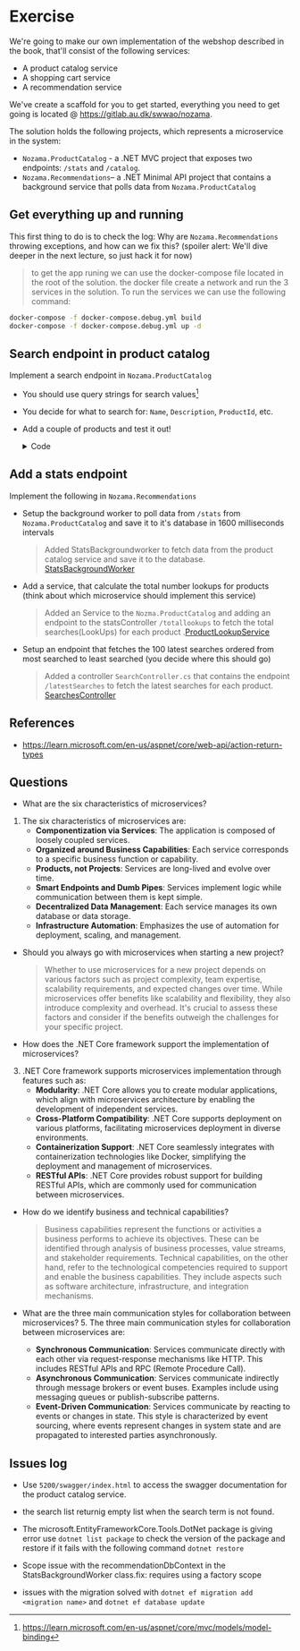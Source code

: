 # Exercise
We're going to make our own implementation of the webshop described in the book, that'll consist of the following services:
- A product catalog service
- A shopping cart service
- A recommendation service

We've create a scaffold for you to get started, everything you need to get going is located @ https://gitlab.au.dk/swwao/nozama.

The solution holds the following projects, which represents a microservice in the system:
- `Nozama.ProductCatalog` - a .NET MVC project that exposes two endpoints: `/stats` and `/catalog`.
- `Nozama.Recommendations`– a .NET Minimal API project that contains a background service that polls data from `Nozama.ProductCatalog`  

## Get everything up and running
This first thing to do is to check the log: Why are `Nozama.Recommendations` throwing exceptions, and how can we fix this? (spoiler alert: We'll dive deeper in the next lecture, so just hack it for now)
> to get the app runing we can use the docker-compose file located in the root of the solution.
the docker file create a network and run the 3 services in the solution. To run the services we can use the following command:
```bash
docker-compose -f docker-compose.debug.yml build
docker-compose -f docker-compose.debug.yml up -d
```



## Search endpoint in product catalog
Implement a search endpoint in `Nozama.ProductCatalog`
- You should use query strings for search values[^1]
- You decide for what to search for: `Name`, `Description`, `ProductId`, etc. 
- Add a couple of products and test it out!

    
    <details>
        <summary>Code</summary>
            

        ```csharp 

        [HttpGet("search")]
        [ProducesResponseType(StatusCodes.Status200OK)]
        [ProducesResponseType(StatusCodes.Status400BadRequest)]
        public async Task<ActionResult<IEnumerable<Product>>> SearchByName([FromQuery] string name)
        {
            if (string.IsNullOrWhiteSpace(name))
            {
                return BadRequest("Search term cannot be empty.");
            }

            var products = await _dbContext.Products
                .AsNoTracking()
                .Where(p => p.Name.Contains(name))
                .ToListAsync();

            return Ok(products);
        }

        ```

    </details>


## Add a stats endpoint
Implement the following in `Nozama.Recommendations`
- Setup the background worker to poll data from `/stats` from `Nozama.ProductCatalog` and save it to it's database in 1600 milliseconds intervals

    > Added StatsBackgroundworker to fetch data from the product catalog service and save it to the database. [StatsBackgroundWorker](nozama/Nozama.Recommendations/workers/statsBackgroundWorker.cs)
    
- Add a service, that calculate the total number lookups for products (think about which microservice should implement this service)

    > Added an Service to the ``Nozma.ProductCatalog`` and adding an endpoint to the statsController ``/totallookups`` to fetch the total searches(LookUps) for each product .[ProductLookupService](nozama/Nozama.ProductCatalog/Services/ProductLookupService.cs)

- Setup an endpoint that fetches the 100 latest searches ordered from most searched to least searched (you decide where this should go)

    > Added a controller ``SearchController.cs`` that contains the endpoint ``/latestSearches`` to fetch the latest searches for each product. [SearchesController](nozama/Nozama.ProductCatalog/Controllers/SearchesController.cs)




## References
- https://learn.microsoft.com/en-us/aspnet/core/web-api/action-return-types

[^1]: https://learn.microsoft.com/en-us/aspnet/core/mvc/models/model-binding


## Questions

- What are the six characteristics of microservices?
1. The six characteristics of microservices are:
   - **Componentization via Services**: The application is composed of loosely coupled services.
   - **Organized around Business Capabilities**: Each service corresponds to a specific business function or capability.
   - **Products, not Projects**: Services are long-lived and evolve over time.
   - **Smart Endpoints and Dumb Pipes**: Services implement logic while communication between them is kept simple.
   - **Decentralized Data Management**: Each service manages its own database or data storage.
   - **Infrastructure Automation**: Emphasizes the use of automation for deployment, scaling, and management.

- Should you always go with microservices when starting a new project?

    > Whether to use microservices for a new project depends on various factors such as project complexity, team expertise, scalability requirements, and expected changes over time. While microservices offer benefits like scalability and flexibility, they also introduce complexity and overhead. It's crucial to assess these factors and consider if the benefits outweigh the challenges for your specific project.

- How does the .NET Core framework support the implementation of microservices?
    
3. .NET Core framework supports microservices implementation through features such as:
   - **Modularity**: .NET Core allows you to create modular applications, which align with microservices architecture by enabling the development of independent services.
   - **Cross-Platform Compatibility**: .NET Core supports deployment on various platforms, facilitating microservices deployment in diverse environments.
   - **Containerization Support**: .NET Core seamlessly integrates with containerization technologies like Docker, simplifying the deployment and management of microservices.
   - **RESTful APIs**: .NET Core provides robust support for building RESTful APIs, which are commonly used for communication between microservices.

- How do we identify business and technical capabilities?
    > Business capabilities represent the functions or activities a business performs to achieve its objectives. These can be identified through analysis of business processes, value streams, and stakeholder requirements. Technical capabilities, on the other hand, refer to the technological competencies required to support and enable the business capabilities. They include aspects such as software architecture, infrastructure, and integration mechanisms.

- What are the three main communication styles for collaboration between microservices?
    5. The three main communication styles for collaboration between microservices are:
    - **Synchronous Communication**: Services communicate directly with each other via request-response mechanisms like HTTP. This includes RESTful APIs and RPC (Remote Procedure Call).
    - **Asynchronous Communication**: Services communicate indirectly through message brokers or event buses. Examples include using messaging queues or publish-subscribe patterns.
    - **Event-Driven Communication**: Services communicate by reacting to events or changes in state. This style is characterized by event sourcing, where events represent changes in system state and are propagated to interested parties asynchronously.


## Issues log

- Use ```5200/swagger/index.html``` to access the swagger documentation for the product catalog service. 

- the search list returnig empty list when the search term is not found.

- The microsoft.EntityFrameworkCore.Tools.DotNet package is giving error use ```dotnet list package``` to check the version of the package and restore if it fails with the following command ```dotnet restore```

- Scope issue with the recommendationDbContext in the StatsBackgroundWorker class.fix: requires using a factory scope 
- issues with the migration solved with ``dotnet ef migration add <migration name>``  and ``dotnet ef database update``